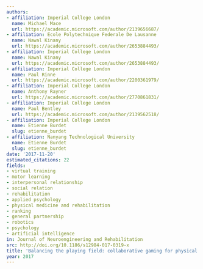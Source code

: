 ```yaml
---
authors:
- affiliation: Imperial College London
  name: Michael Mace
  url: https://academic.microsoft.com/author/2139656687/
- affiliation: Ecole Polytechnique Federale De Lausanne
  name: Nawal Kinany
  url: https://academic.microsoft.com/author/2653884493/
- affiliation: Imperial College London
  name: Nawal Kinany
  url: https://academic.microsoft.com/author/2653884493/
- affiliation: Imperial College London
  name: Paul Rinne
  url: https://academic.microsoft.com/author/2200361979/
- affiliation: Imperial College London
  name: Anthony Rayner
  url: https://academic.microsoft.com/author/2770861831/
- affiliation: Imperial College London
  name: Paul Bentley
  url: https://academic.microsoft.com/author/2139562518/
- affiliation: Imperial College London
  name: Etienne Burdet
  slug: etienne_burdet
- affiliation: Nanyang Technological University
  name: Etienne Burdet
  slug: etienne_burdet
date: '2017-11-20'
estimated_citations: 22
fields:
- virtual training
- motor learning
- interpersonal relationship
- social relation
- rehabilitation
- applied psychology
- physical medicine and rehabilitation
- ranking
- general partnership
- robotics
- psychology
- artificial intelligence
in: Journal of Neuroengineering and Rehabilitation
src: http://doi.org/10.1186/s12984-017-0319-x
title: 'Balancing the playing field: collaborative gaming for physical training.'
year: 2017
---
```

